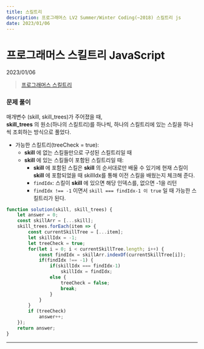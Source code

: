 ```yaml
---
title: 스킬트리
description: 프로그래머스 LV2 Summer/Winter Coding(~2018) 스킬트리 js
date: 2023/01/06
---
```


# 프로그래머스 스킬트리 JavaScript
<div class="flex justify-end text-sm">2023/01/06</div>

> <a href="https://school.programmers.co.kr/learn/courses/30/lessons/49993" target="_blank" class="font-bold">프로그래머스 스킬트리</a>

### 문제 풀이
매개변수 (skill, skill_trees)가 주어졌을 때,  
**skill_trees** 의 원소(하나의 스킬트리)를 하나씩, 하나의 스킬트리에 있는 스킬을 하나씩 조회하는 방식으로 풀었다.
- 가능한 스킬트리(treeCheck = true):
    - **skill** 에 없는 스킬들만으로 구성된 스킬트리일 때 
    - **skill** 에 있는 스킬들이 포함된 스킬트리일 때:
        - **skill** 에 포함된 스킬은 **skill** 의 순서대로만 배울 수 있기에 현재 스킬이 **skill** 에 포함되었을 때 skillIdx를 통해 이전 스킬을 배웠는지 체크해 준다.
        - `findIdx`: 스킬이 **skill** 에 있으면 해당 인덱스를, 없으면 -1을 리턴
        - `findIdx !== -1` 이면서 `skill === findIdx-1 이 true` 일 때 가능한 스킬트리가 된다.  


``` js
function solution(skill, skill_trees) {
    let answer = 0;
    const skillArr = [...skill];
    skill_trees.forEach(item => {
        const currentSkillTree = [...item];
        let skillIdx = -1;
        let treeCheck = true;
        for(let i = 0; i < currentSkillTree.length; i++) {
            const findIdx = skillArr.indexOf(currentSkillTree[i]);
            if(findIdx !== -1) {
                if(skillIdx === findIdx-1)
                    skillIdx = findIdx;
                else {
                    treeCheck = false;
                    break;
                }
            }
        }
        if (treeCheck)
            answer++;
    });
    return answer;
}
```

---